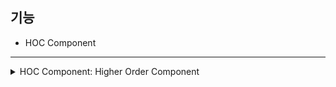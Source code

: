## 기능
* HOC Component

--------------------------------------------------------------------------------------------------------


<details>
  <summary>HOC Component: Higher Order Component</summary>
  <div markdown="1">
    <ul>
      <li>
        고차 컴포넌트는 컴포넌트를 매개변수로 받고, 리턴할때 새로운 컴포넌트를 반환하는 함수를 의미한다.
        고차 함수와 비슷하지만 고차함수는 함수를 함수를 리턴하는 것과비슷한 원리이다. 
        고차 컴포넌트는 함수 대신 컴포넌트를 인자로 받아 컴포넌트를 리턴한다고 생각하면된다.
      </li>
      <li>
        고차 컴포넌트를 만들때는, 커스텀 훅을 만들때처럼 use를 붙여 네이밍을 하듯이, "with"을 붙어 네이밍을 하는 컨벤션이 존재한다
      </li>
      <br>
 간단한 예 ) 
      <pre>
        <code>
function withExample(WrappedComponent) {
  return function EnhancedComponent(props) {
    return <WrappedComponent {...props} extraProp="example" />
  }
}
        </code>
      </pre>
      <pre>
          <code>                 
              const MyComponent = (props) => <div>{props.extraProp}</div>;
              const MyEnhancedComponent = withExample(MyComponent);
              // 다른 컴포넌트의 render 메소드에서
              <MyEnhancedComponent />
          </code>
      </pre>
    </ul>
  </div>
</details>

